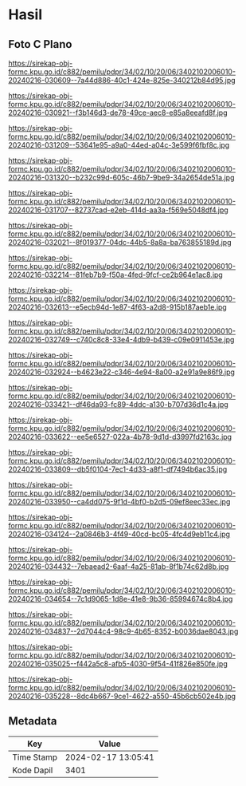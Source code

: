 # Hasil

## Foto C Plano

https://sirekap-obj-formc.kpu.go.id/c882/pemilu/pdpr/34/02/10/20/06/3402102006010-20240216-030609--7a44d886-40c1-424e-825e-340212b84d95.jpg

https://sirekap-obj-formc.kpu.go.id/c882/pemilu/pdpr/34/02/10/20/06/3402102006010-20240216-030921--f3b146d3-de78-49ce-aec8-e85a8eeafd8f.jpg

https://sirekap-obj-formc.kpu.go.id/c882/pemilu/pdpr/34/02/10/20/06/3402102006010-20240216-031209--53641e95-a9a0-44ed-a04c-3e599f6fbf8c.jpg

https://sirekap-obj-formc.kpu.go.id/c882/pemilu/pdpr/34/02/10/20/06/3402102006010-20240216-031320--b232c99d-605c-46b7-9be9-34a2654de51a.jpg

https://sirekap-obj-formc.kpu.go.id/c882/pemilu/pdpr/34/02/10/20/06/3402102006010-20240216-031707--82737cad-e2eb-414d-aa3a-f569e5048df4.jpg

https://sirekap-obj-formc.kpu.go.id/c882/pemilu/pdpr/34/02/10/20/06/3402102006010-20240216-032021--8f019377-04dc-44b5-8a8a-ba763855189d.jpg

https://sirekap-obj-formc.kpu.go.id/c882/pemilu/pdpr/34/02/10/20/06/3402102006010-20240216-032214--81feb7b9-f50a-4fed-9fcf-ce2b964e1ac8.jpg

https://sirekap-obj-formc.kpu.go.id/c882/pemilu/pdpr/34/02/10/20/06/3402102006010-20240216-032613--e5ecb94d-1e87-4f63-a2d8-915b187aeb1e.jpg

https://sirekap-obj-formc.kpu.go.id/c882/pemilu/pdpr/34/02/10/20/06/3402102006010-20240216-032749--c740c8c8-33e4-4db9-b439-c09e0911453e.jpg

https://sirekap-obj-formc.kpu.go.id/c882/pemilu/pdpr/34/02/10/20/06/3402102006010-20240216-032924--b4623e22-c346-4e94-8a00-a2e91a9e86f9.jpg

https://sirekap-obj-formc.kpu.go.id/c882/pemilu/pdpr/34/02/10/20/06/3402102006010-20240216-033421--df46da93-fc89-4ddc-a130-b707d36d1c4a.jpg

https://sirekap-obj-formc.kpu.go.id/c882/pemilu/pdpr/34/02/10/20/06/3402102006010-20240216-033622--ee5e6527-022a-4b78-9d1d-d3997fd2163c.jpg

https://sirekap-obj-formc.kpu.go.id/c882/pemilu/pdpr/34/02/10/20/06/3402102006010-20240216-033809--db5f0104-7ec1-4d33-a8f1-df7494b6ac35.jpg

https://sirekap-obj-formc.kpu.go.id/c882/pemilu/pdpr/34/02/10/20/06/3402102006010-20240216-033950--ca4dd075-9f1d-4bf0-b2d5-09ef8eec33ec.jpg

https://sirekap-obj-formc.kpu.go.id/c882/pemilu/pdpr/34/02/10/20/06/3402102006010-20240216-034124--2a0846b3-4f49-40cd-bc05-4fc4d9eb11c4.jpg

https://sirekap-obj-formc.kpu.go.id/c882/pemilu/pdpr/34/02/10/20/06/3402102006010-20240216-034432--7ebaead2-6aaf-4a25-81ab-8f1b74c62d8b.jpg

https://sirekap-obj-formc.kpu.go.id/c882/pemilu/pdpr/34/02/10/20/06/3402102006010-20240216-034654--7c1d9065-1d8e-41e8-9b36-85994674c8b4.jpg

https://sirekap-obj-formc.kpu.go.id/c882/pemilu/pdpr/34/02/10/20/06/3402102006010-20240216-034837--2d7044c4-98c9-4b65-8352-b0036dae8043.jpg

https://sirekap-obj-formc.kpu.go.id/c882/pemilu/pdpr/34/02/10/20/06/3402102006010-20240216-035025--f442a5c8-afb5-4030-9f54-41f826e850fe.jpg

https://sirekap-obj-formc.kpu.go.id/c882/pemilu/pdpr/34/02/10/20/06/3402102006010-20240216-035228--8dc4b667-9ce1-4622-a550-45b6cb502e4b.jpg


## Metadata

| Key        | Value               |
| ---------- | ------------------- |
| Time Stamp | 2024-02-17 13:05:41 |
| Kode Dapil | 3401                |



